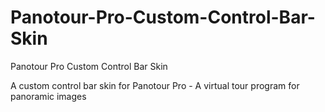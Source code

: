 # Panotour-Pro-Custom-Control-Bar-Skin
Panotour Pro Custom Control Bar Skin

A custom control bar skin for Panotour Pro - A virtual tour program for panoramic images
